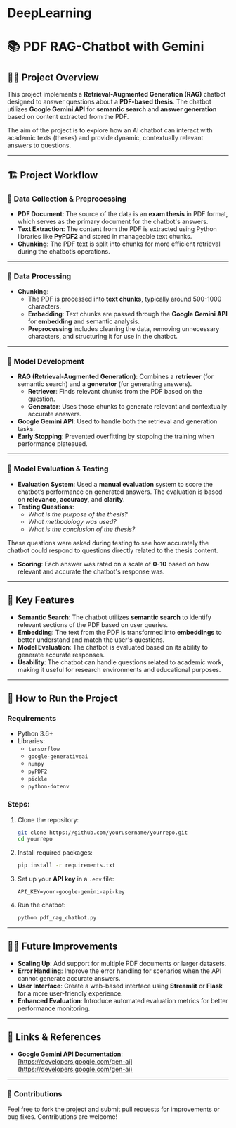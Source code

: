 # DeepLearning

# 📚 PDF RAG-Chatbot with Gemini

## 🧑‍💻 Project Overview

This project implements a **Retrieval-Augmented Generation (RAG)** chatbot designed to answer questions about a **PDF-based thesis**. The chatbot utilizes **Google Gemini API** for **semantic search** and **answer generation** based on content extracted from the PDF.

The aim of the project is to explore how an AI chatbot can interact with academic texts (theses) and provide dynamic, contextually relevant answers to questions.

---

## 🏗️ Project Workflow

### 🔬 **Data Collection & Preprocessing**
- **PDF Document**: The source of the data is an **exam thesis** in PDF format, which serves as the primary document for the chatbot's answers.
- **Text Extraction**: The content from the PDF is extracted using Python libraries like **PyPDF2** and stored in manageable text chunks.
- **Chunking**: The PDF text is split into chunks for more efficient retrieval during the chatbot’s operations.

---

### 🧹 **Data Processing**
- **Chunking**: 
    - The PDF is processed into **text chunks**, typically around 500-1000 characters.
    - **Embedding**: Text chunks are passed through the **Google Gemini API** for **embedding** and semantic analysis.
    - **Preprocessing** includes cleaning the data, removing unnecessary characters, and structuring it for use in the chatbot.

---

### 🤖 **Model Development**
- **RAG (Retrieval-Augmented Generation)**: Combines a **retriever** (for semantic search) and a **generator** (for generating answers).
    - **Retriever**: Finds relevant chunks from the PDF based on the question.
    - **Generator**: Uses those chunks to generate relevant and contextually accurate answers.
- **Google Gemini API**: Used to handle both the retrieval and generation tasks.
- **Early Stopping**: Prevented overfitting by stopping the training when performance plateaued.

---

### 🧪 **Model Evaluation & Testing**
- **Evaluation System**: Used a **manual evaluation** system to score the chatbot’s performance on generated answers. The evaluation is based on **relevance**, **accuracy**, and **clarity**.
- **Testing Questions**:
    - *What is the purpose of the thesis?*
    - *What methodology was used?*
    - *What is the conclusion of the thesis?*

These questions were asked during testing to see how accurately the chatbot could respond to questions directly related to the thesis content.

- **Scoring**: Each answer was rated on a scale of **0-10** based on how relevant and accurate the chatbot's response was.

---

## 📝 **Key Features**
- **Semantic Search**: The chatbot utilizes **semantic search** to identify relevant sections of the PDF based on user queries.
- **Embedding**: The text from the PDF is transformed into **embeddings** to better understand and match the user's questions.
- **Model Evaluation**: The chatbot is evaluated based on its ability to generate accurate responses.
- **Usability**: The chatbot can handle questions related to academic work, making it useful for research environments and educational purposes.

---

## 🚀 **How to Run the Project**

### Requirements
- Python 3.6+
- Libraries: 
    - `tensorflow`
    - `google-generativeai`
    - `numpy`
    - `pyPDF2`
    - `pickle`
    - `python-dotenv`
  
### Steps:
1. Clone the repository:
    ```bash
    git clone https://github.com/yourusername/yourrepo.git
    cd yourrepo
    ```

2. Install required packages:
    ```bash
    pip install -r requirements.txt
    ```

3. Set up your **API key** in a `.env` file:
    ```
    API_KEY=your-google-gemini-api-key
    ```

4. Run the chatbot:
    ```bash
    python pdf_rag_chatbot.py
    ```

---

## 🧑‍💻 **Future Improvements**
- **Scaling Up**: Add support for multiple PDF documents or larger datasets.
- **Error Handling**: Improve the error handling for scenarios when the API cannot generate accurate answers.
- **User Interface**: Create a web-based interface using **Streamlit** or **Flask** for a more user-friendly experience.
- **Enhanced Evaluation**: Introduce automated evaluation metrics for better performance monitoring.

---

## 🔗 **Links & References**
- **Google Gemini API Documentation**: [https://developers.google.com/gen-ai](https://developers.google.com/gen-ai)
  

---

### 🤝 **Contributions**
Feel free to fork the project and submit pull requests for improvements or bug fixes. Contributions are welcome!

